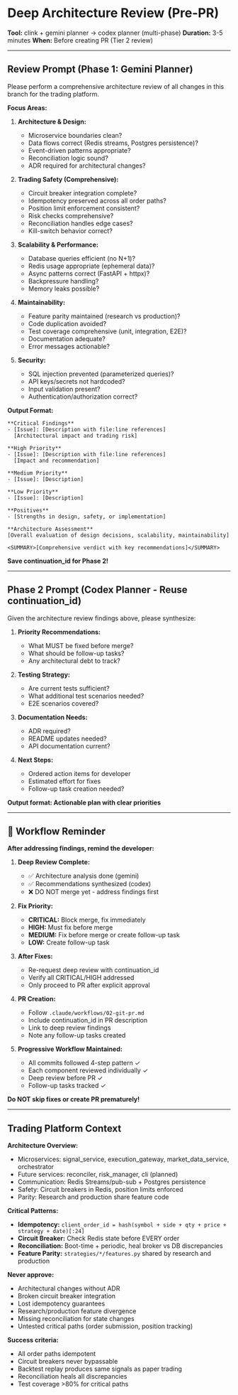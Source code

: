 # Deep Architecture Review (Pre-PR)

**Tool:** clink + gemini planner → codex planner (multi-phase)
**Duration:** 3-5 minutes
**When:** Before creating PR (Tier 2 review)

---

## Review Prompt (Phase 1: Gemini Planner)

Please perform a comprehensive architecture review of all changes in this branch for the trading platform.

**Focus Areas:**

1. **Architecture & Design:**
   - Microservice boundaries clean?
   - Data flows correct (Redis streams, Postgres persistence)?
   - Event-driven patterns appropriate?
   - Reconciliation logic sound?
   - ADR required for architectural changes?

2. **Trading Safety (Comprehensive):**
   - Circuit breaker integration complete?
   - Idempotency preserved across all order paths?
   - Position limit enforcement consistent?
   - Risk checks comprehensive?
   - Reconciliation handles edge cases?
   - Kill-switch behavior correct?

3. **Scalability & Performance:**
   - Database queries efficient (no N+1)?
   - Redis usage appropriate (ephemeral data)?
   - Async patterns correct (FastAPI + httpx)?
   - Backpressure handling?
   - Memory leaks possible?

4. **Maintainability:**
   - Feature parity maintained (research vs production)?
   - Code duplication avoided?
   - Test coverage comprehensive (unit, integration, E2E)?
   - Documentation adequate?
   - Error messages actionable?

5. **Security:**
   - SQL injection prevented (parameterized queries)?
   - API keys/secrets not hardcoded?
   - Input validation present?
   - Authentication/authorization correct?

**Output Format:**

```
**Critical Findings**
- [Issue]: [Description with file:line references]
  [Architectural impact and trading risk]

**High Priority**
- [Issue]: [Description with file:line references]
  [Impact and recommendation]

**Medium Priority**
- [Issue]: [Description]

**Low Priority**
- [Issue]: [Description]

**Positives**
- [Strengths in design, safety, or implementation]

**Architecture Assessment**
[Overall evaluation of design decisions, scalability, maintainability]

<SUMMARY>[Comprehensive verdict with key recommendations]</SUMMARY>
```

**Save continuation_id for Phase 2!**

---

## Phase 2 Prompt (Codex Planner - Reuse continuation_id)

Given the architecture review findings above, please synthesize:

1. **Priority Recommendations:**
   - What MUST be fixed before merge?
   - What should be follow-up tasks?
   - Any architectural debt to track?

2. **Testing Strategy:**
   - Are current tests sufficient?
   - What additional test scenarios needed?
   - E2E scenarios covered?

3. **Documentation Needs:**
   - ADR required?
   - README updates needed?
   - API documentation current?

4. **Next Steps:**
   - Ordered action items for developer
   - Estimated effort for fixes
   - Follow-up task creation needed?

**Output format: Actionable plan with clear priorities**

---

## 🔔 Workflow Reminder

**After addressing findings, remind the developer:**

1. **Deep Review Complete:**
   - ✅ Architecture analysis done (gemini)
   - ✅ Recommendations synthesized (codex)
   - ❌ DO NOT merge yet - address findings first

2. **Fix Priority:**
   - **CRITICAL:** Block merge, fix immediately
   - **HIGH:** Must fix before merge
   - **MEDIUM:** Fix before merge or create follow-up task
   - **LOW:** Create follow-up task

3. **After Fixes:**
   - Re-request deep review with continuation_id
   - Verify all CRITICAL/HIGH addressed
   - Only proceed to PR after explicit approval

4. **PR Creation:**
   - Follow `.claude/workflows/02-git-pr.md`
   - Include continuation_id in PR description
   - Link to deep review findings
   - Note any follow-up tasks created

5. **Progressive Workflow Maintained:**
   - All commits followed 4-step pattern ✓
   - Each component reviewed individually ✓
   - Deep review before PR ✓
   - Follow-up tasks tracked ✓

**Do NOT skip fixes or create PR prematurely!**

---

## Trading Platform Context

**Architecture Overview:**
- Microservices: signal_service, execution_gateway, market_data_service, orchestrator
- Future services: reconciler, risk_manager, cli (planned)
- Communication: Redis Streams/pub-sub + Postgres persistence
- Safety: Circuit breakers in Redis, position limits enforced
- Parity: Research and production share feature code

**Critical Patterns:**
- **Idempotency:** `client_order_id = hash(symbol + side + qty + price + strategy + date)[:24]`
- **Circuit Breaker:** Check Redis state before EVERY order
- **Reconciliation:** Boot-time + periodic, heal broker vs DB discrepancies
- **Feature Parity:** `strategies/*/features.py` shared by research and production

**Never approve:**
- Architectural changes without ADR
- Broken circuit breaker integration
- Lost idempotency guarantees
- Research/production feature divergence
- Missing reconciliation for state changes
- Untested critical paths (order submission, position tracking)

**Success criteria:**
- All order paths idempotent
- Circuit breakers never bypassable
- Backtest replay produces same signals as paper trading
- Reconciliation heals all discrepancies
- Test coverage >80% for critical paths
